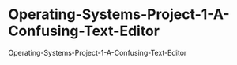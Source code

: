 # Operating-Systems-Project-1-A-Confusing-Text-Editor
Operating-Systems-Project-1-A-Confusing-Text-Editor
